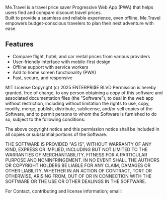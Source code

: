 Me.Travel is a travel price saver Progressive Web App (PWA) that helps users find and compare discount travel prices.  
Built to provide a seamless and reliable experience, even offline, Me.Travel empowers budget-conscious travelers to plan their next adventure with ease.

## Features

- Compare flight, hotel, and car rental prices from various providers
- User-friendly interface with mobile-first design
- Offline support with service workers
- Add to home screen functionality (PWA)
- Fast, secure, and responsive

MIT License
Copyright (c) 2025 ENTERPRI$E BLVD
Permission is hereby granted, free of charge, to any person obtaining a copy
of this software and associated documentation files (the "Software"), to deal
in the web app without restriction, including without limitation the rights
to use, copy, modify, merge, publish, distribute, sublicense, and/or sell
copies of the Software, and to permit persons to whom the Software is
furnished to do so, subject to the following conditions:

The above copyright notice and this permission notice shall be included in all
copies or substantial portions of the Software.

THE SOFTWARE IS PROVIDED "AS IS", WITHOUT WARRANTY OF ANY KIND, EXPRESS OR
IMPLIED, INCLUDING BUT NOT LIMITED TO THE WARRANTIES OF MERCHANTABILITY,
FITNESS FOR A PARTICULAR PURPOSE AND NONINFRINGEMENT. IN NO EVENT SHALL THE
AUTHORS OR COPYRIGHT HOLDERS BE LIABLE FOR ANY CLAIM, DAMAGES OR OTHER
LIABILITY, WHETHER IN AN ACTION OF CONTRACT, TORT OR OTHERWISE, ARISING FROM,
OUT OF OR IN CONNECTION WITH THE SOFTWARE OR THE USE OR OTHER DEALINGS IN THE
SOFTWARE.

For Contact, contributing and license information; email: 
